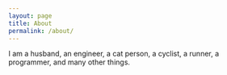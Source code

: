 ```yaml
---
layout: page
title: About
permalink: /about/
---
```


I am a husband, an engineer, a cat person, a cyclist, a runner, a programmer, and many other things.